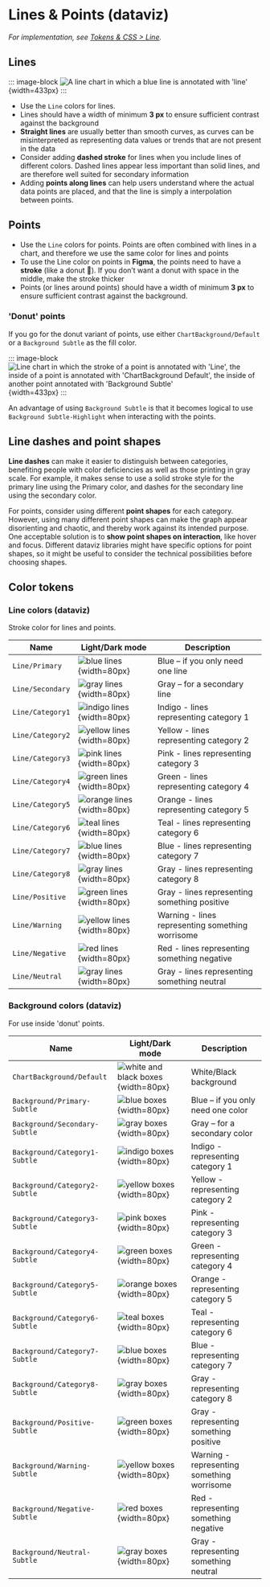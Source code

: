 # Lines & Points (dataviz)

*For implementation, see [Tokens & CSS > Line](/foundations/data-visualization/tokens/line/).*

## Lines

::: image-block
![A line chart in which a blue line is annotated with 'line'](/foundations/dataviz/element-line.png){width=433px}
:::

- Use the `Line` colors for lines.
- Lines should have a width of minimum **3 px** to ensure sufficient contrast against the background
- **Straight lines** are usually better than smooth curves, as curves can be misinterpreted as representing data values or trends that are not present in the data
- Consider adding **dashed stroke** for lines when you include lines of different colors. Dashed lines appear less important than solid lines, and are therefore well suited for secondary information
- Adding **points along lines** can help users understand where the actual data points are placed, and that the line is simply a interpolation between points.

## Points

- Use the `Line` colors for points. Points are often combined with lines in a chart, and therefore we use the same color for lines and points 
- To use the Line color on points in **Figma**, the points need to have a **stroke** (like a donut 🍩). If you don’t want a donut with space in the middle, make the stroke thicker
- Points (or lines around points) should have a width of minimum **3 px** to ensure sufficient contrast against the background.

### 'Donut' points 

If you go for the donut variant of points, use either `ChartBackground/Default` or a `Background Subtle` as the fill color. 

::: image-block
![Line chart in which the stroke of a point is annotated with 'Line', the inside of a point is annotated with 'ChartBackground Default', the inside of another point annotated with 'Background Subtle'  ](/foundations/dataviz/element-point.png){width=433px}
:::

An advantage of using `Background Subtle` is that it becomes logical to use `Background Subtle-Highlight` when interacting with the points.

## Line dashes and point shapes

**Line dashes** can make it easier to distinguish between categories, benefiting people with color deficiencies as well as those printing in gray scale. For example, it makes sense to use a solid stroke style for the primary line using the Primary color, and dashes for the secondary line using the secondary color.

For points, consider using different **point shapes** for each category. However, using many different point shapes can make the graph appear disorienting and chaotic, and thereby work against its intended purpose. One acceptable solution is to **show point shapes on interaction**, like hover and focus. Different dataviz libraries might have specific options for point shapes, so it might be useful to consider the technical possibilities before choosing shapes.

## Color tokens

### Line colors (dataviz)

Stroke color for lines and points.

| Name | Light/Dark mode | Description | 
| ---- | --------------- | ----------- | 
| `Line/Primary` | ![blue lines](/foundations/dataviz/col-preview/primary-line.png){width=80px} | Blue – if you only need one line | 
| `Line/Secondary` | ![gray lines](/foundations/dataviz/col-preview/secondary-line.png){width=80px} | Gray – for a secondary line | 
| `Line/Category1` | ![indigo lines](/foundations/dataviz/col-preview/category1-line.png){width=80px} | Indigo - lines representing category 1 | 
| `Line/Category2` | ![yellow lines](/foundations/dataviz/col-preview/category2-line.png){width=80px} | Yellow - lines representing category 2 | 
| `Line/Category3` | ![pink lines](/foundations/dataviz/col-preview/category3-line.png){width=80px} | Pink - lines representing category 3 | 
| `Line/Category4` | ![green lines](/foundations/dataviz/col-preview/category4-line.png){width=80px} | Green - lines representing category 4 | 
| `Line/Category5` | ![orange lines](/foundations/dataviz/col-preview/category5-line.png){width=80px} | Orange - lines representing category 5 | 
| `Line/Category6` | ![teal lines](/foundations/dataviz/col-preview/category6-line.png){width=80px} | Teal - lines representing category 6 | 
| `Line/Category7` | ![blue lines](/foundations/dataviz/col-preview/category7-line.png){width=80px} | Blue - lines representing category 7 | 
| `Line/Category8` | ![gray lines](/foundations/dataviz/col-preview/category8-line.png){width=80px} | Gray - lines representing category 8 | 
| `Line/Positive` | ![green lines](/foundations/dataviz/col-preview/positive-line.png){width=80px} | Gray - lines representing something positive | 
| `Line/Warning` | ![yellow lines](/foundations/dataviz/col-preview/warning-line.png){width=80px} | Warning - lines representing something worrisome | 
| `Line/Negative` | ![red lines](/foundations/dataviz/col-preview/positive-line.png){width=80px} | Red - lines representing something negative | 
| `Line/Neutral` | ![gray lines](/foundations/dataviz/col-preview/positive-line.png){width=80px} | Gray - lines representing something neutral | 

### Background colors (dataviz)

For use inside 'donut' points.

| Name | Light/Dark mode | Description | 
| ---- | --------------- | ----------- | 
| `ChartBackground/Default` | ![white and black boxes](/foundations/dataviz/col-preview/chart-bg.png){width=80px} | White/Black background | 
| `Background/Primary-Subtle` | ![blue boxes](/foundations/dataviz/col-preview/primary-bg-subtle.png){width=80px} | Blue – if you only need one color | 
| `Background/Secondary-Subtle` | ![gray boxes](/foundations/dataviz/col-preview/secondary-bg-subtle.png){width=80px} | Gray – for a secondary color | 
| `Background/Category1-Subtle` | ![indigo boxes](/foundations/dataviz/col-preview/category1-bg-subtle.png){width=80px} | Indigo - representing category 1 | 
| `Background/Category2-Subtle` | ![yellow boxes](/foundations/dataviz/col-preview/category2-bg-subtle.png){width=80px} | Yellow - representing category 2 | 
| `Background/Category3-Subtle` | ![pink boxes](/foundations/dataviz/col-preview/category3-bg-subtle.png){width=80px} | Pink - representing category 3 | 
| `Background/Category4-Subtle` | ![green boxes](/foundations/dataviz/col-preview/category4-bg-subtle.png){width=80px} | Green - representing category 4 | 
| `Background/Category5-Subtle` | ![orange boxes](/foundations/dataviz/col-preview/category5-bg-subtle.png){width=80px} | Orange - representing category 5 | 
| `Background/Category6-Subtle` | ![teal boxes](/foundations/dataviz/col-preview/category6-bg-subtle.png){width=80px} | Teal - representing category 6 | 
| `Background/Category7-Subtle` | ![blue boxes](/foundations/dataviz/col-preview/category7-bg-subtle.png){width=80px} | Blue - representing category 7 | 
| `Background/Category8-Subtle` | ![gray boxes](/foundations/dataviz/col-preview/category8-bg-subtle.png){width=80px} | Gray - representing category 8 | 
| `Background/Positive-Subtle` | ![green boxes](/foundations/dataviz/col-preview/positive-bg-subtle.png){width=80px} | Gray - representing something positive | 
| `Background/Warning-Subtle` | ![yellow boxes](/foundations/dataviz/col-preview/warning-bg-subtle.png){width=80px} | Warning - representing something worrisome | 
| `Background/Negative-Subtle` | ![red boxes](/foundations/dataviz/col-preview/positive-bg-subtle.png){width=80px} | Red - representing something negative | 
| `Background/Neutral-Subtle` | ![gray boxes](/foundations/dataviz/col-preview/positive-bg-subtle.png){width=80px} | Gray - representing something neutral | 

